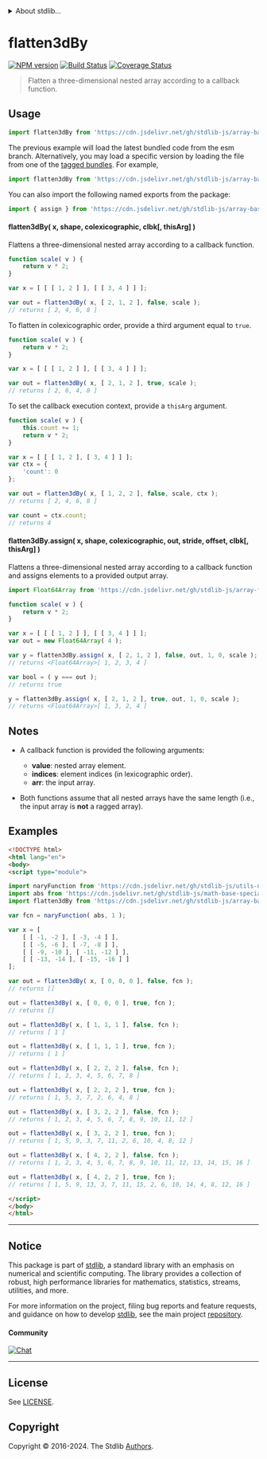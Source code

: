 <!--

@license Apache-2.0

Copyright (c) 2023 The Stdlib Authors.

Licensed under the Apache License, Version 2.0 (the "License");
you may not use this file except in compliance with the License.
You may obtain a copy of the License at

   http://www.apache.org/licenses/LICENSE-2.0

Unless required by applicable law or agreed to in writing, software
distributed under the License is distributed on an "AS IS" BASIS,
WITHOUT WARRANTIES OR CONDITIONS OF ANY KIND, either express or implied.
See the License for the specific language governing permissions and
limitations under the License.

-->

<!-- lint disable maximum-heading-length -->


<details>
  <summary>
    About stdlib...
  </summary>
  <p>We believe in a future in which the web is a preferred environment for numerical computation. To help realize this future, we've built stdlib. stdlib is a standard library, with an emphasis on numerical and scientific computation, written in JavaScript (and C) for execution in browsers and in Node.js.</p>
  <p>The library is fully decomposable, being architected in such a way that you can swap out and mix and match APIs and functionality to cater to your exact preferences and use cases.</p>
  <p>When you use stdlib, you can be absolutely certain that you are using the most thorough, rigorous, well-written, studied, documented, tested, measured, and high-quality code out there.</p>
  <p>To join us in bringing numerical computing to the web, get started by checking us out on <a href="https://github.com/stdlib-js/stdlib">GitHub</a>, and please consider <a href="https://opencollective.com/stdlib">financially supporting stdlib</a>. We greatly appreciate your continued support!</p>
</details>

# flatten3dBy

[![NPM version][npm-image]][npm-url] [![Build Status][test-image]][test-url] [![Coverage Status][coverage-image]][coverage-url] <!-- [![dependencies][dependencies-image]][dependencies-url] -->

> Flatten a three-dimensional nested array according to a callback function.



<section class="usage">

## Usage

```javascript
import flatten3dBy from 'https://cdn.jsdelivr.net/gh/stdlib-js/array-base-flatten3d-by@esm/index.mjs';
```
The previous example will load the latest bundled code from the esm branch. Alternatively, you may load a specific version by loading the file from one of the [tagged bundles](https://github.com/stdlib-js/array-base-flatten3d-by/tags). For example,

```javascript
import flatten3dBy from 'https://cdn.jsdelivr.net/gh/stdlib-js/array-base-flatten3d-by@v0.2.0-esm/index.mjs';
```

You can also import the following named exports from the package:

```javascript
import { assign } from 'https://cdn.jsdelivr.net/gh/stdlib-js/array-base-flatten3d-by@esm/index.mjs';
```

#### flatten3dBy( x, shape, colexicographic, clbk\[, thisArg] )

Flattens a three-dimensional nested array according to a callback function.

```javascript
function scale( v ) {
    return v * 2;
}

var x = [ [ [ 1, 2 ] ], [ [ 3, 4 ] ] ];

var out = flatten3dBy( x, [ 2, 1, 2 ], false, scale );
// returns [ 2, 4, 6, 8 ]
```

To flatten in colexicographic order, provide a third argument equal to `true`.

```javascript
function scale( v ) {
    return v * 2;
}

var x = [ [ [ 1, 2 ] ], [ [ 3, 4 ] ] ];

var out = flatten3dBy( x, [ 2, 1, 2 ], true, scale );
// returns [ 2, 6, 4, 8 ]
```

To set the callback execution context, provide a `thisArg` argument.

<!-- eslint-disable no-invalid-this -->

```javascript
function scale( v ) {
    this.count += 1;
    return v * 2;
}

var x = [ [ [ 1, 2 ], [ 3, 4 ] ] ];
var ctx = {
    'count': 0
};

var out = flatten3dBy( x, [ 1, 2, 2 ], false, scale, ctx );
// returns [ 2, 4, 6, 8 ]

var count = ctx.count;
// returns 4
```

#### flatten3dBy.assign( x, shape, colexicographic, out, stride, offset, clbk\[, thisArg] )

Flattens a three-dimensional nested array according to a callback function and assigns elements to a provided output array.

```javascript
import Float64Array from 'https://cdn.jsdelivr.net/gh/stdlib-js/array-float64@esm/index.mjs';

function scale( v ) {
    return v * 2;
}

var x = [ [ [ 1, 2 ] ], [ [ 3, 4 ] ] ];
var out = new Float64Array( 4 );

var y = flatten3dBy.assign( x, [ 2, 1, 2 ], false, out, 1, 0, scale );
// returns <Float64Array>[ 1, 2, 3, 4 ]

var bool = ( y === out );
// returns true

y = flatten3dBy.assign( x, [ 2, 1, 2 ], true, out, 1, 0, scale );
// returns <Float64Array>[ 1, 3, 2, 4 ]
```

</section>

<!-- /.usage -->

<section class="notes">

## Notes

-   A callback function is provided the following arguments:

    -   **value**: nested array element.
    -   **indices**: element indices (in lexicographic order).
    -   **arr**: the input array.

-   Both functions assume that all nested arrays have the same length (i.e., the input array is **not** a ragged array).

</section>

<!-- /.notes -->

<section class="examples">

## Examples

<!-- eslint no-undef: "error" -->

```html
<!DOCTYPE html>
<html lang="en">
<body>
<script type="module">

import naryFunction from 'https://cdn.jsdelivr.net/gh/stdlib-js/utils-nary-function@esm/index.mjs';
import abs from 'https://cdn.jsdelivr.net/gh/stdlib-js/math-base-special-abs@esm/index.mjs';
import flatten3dBy from 'https://cdn.jsdelivr.net/gh/stdlib-js/array-base-flatten3d-by@esm/index.mjs';

var fcn = naryFunction( abs, 1 );

var x = [
    [ [ -1, -2 ], [ -3, -4 ] ],
    [ [ -5, -6 ], [ -7, -8 ] ],
    [ [ -9, -10 ], [ -11, -12 ] ],
    [ [ -13, -14 ], [ -15, -16 ] ]
];

var out = flatten3dBy( x, [ 0, 0, 0 ], false, fcn );
// returns []

out = flatten3dBy( x, [ 0, 0, 0 ], true, fcn );
// returns []

out = flatten3dBy( x, [ 1, 1, 1 ], false, fcn );
// returns [ 1 ]

out = flatten3dBy( x, [ 1, 1, 1 ], true, fcn );
// returns [ 1 ]

out = flatten3dBy( x, [ 2, 2, 2 ], false, fcn );
// returns [ 1, 2, 3, 4, 5, 6, 7, 8 ]

out = flatten3dBy( x, [ 2, 2, 2 ], true, fcn );
// returns [ 1, 5, 3, 7, 2, 6, 4, 8 ]

out = flatten3dBy( x, [ 3, 2, 2 ], false, fcn );
// returns [ 1, 2, 3, 4, 5, 6, 7, 8, 9, 10, 11, 12 ]

out = flatten3dBy( x, [ 3, 2, 2 ], true, fcn );
// returns [ 1, 5, 9, 3, 7, 11, 2, 6, 10, 4, 8, 12 ]

out = flatten3dBy( x, [ 4, 2, 2 ], false, fcn );
// returns [ 1, 2, 3, 4, 5, 6, 7, 8, 9, 10, 11, 12, 13, 14, 15, 16 ]

out = flatten3dBy( x, [ 4, 2, 2 ], true, fcn );
// returns [ 1, 5, 9, 13, 3, 7, 11, 15, 2, 6, 10, 14, 4, 8, 12, 16 ]

</script>
</body>
</html>
```

</section>

<!-- /.examples -->

<!-- Section for related `stdlib` packages. Do not manually edit this section, as it is automatically populated. -->

<section class="related">

</section>

<!-- /.related -->

<!-- Section for all links. Make sure to keep an empty line after the `section` element and another before the `/section` close. -->


<section class="main-repo" >

* * *

## Notice

This package is part of [stdlib][stdlib], a standard library with an emphasis on numerical and scientific computing. The library provides a collection of robust, high performance libraries for mathematics, statistics, streams, utilities, and more.

For more information on the project, filing bug reports and feature requests, and guidance on how to develop [stdlib][stdlib], see the main project [repository][stdlib].

#### Community

[![Chat][chat-image]][chat-url]

---

## License

See [LICENSE][stdlib-license].


## Copyright

Copyright &copy; 2016-2024. The Stdlib [Authors][stdlib-authors].

</section>

<!-- /.stdlib -->

<!-- Section for all links. Make sure to keep an empty line after the `section` element and another before the `/section` close. -->

<section class="links">

[npm-image]: http://img.shields.io/npm/v/@stdlib/array-base-flatten3d-by.svg
[npm-url]: https://npmjs.org/package/@stdlib/array-base-flatten3d-by

[test-image]: https://github.com/stdlib-js/array-base-flatten3d-by/actions/workflows/test.yml/badge.svg?branch=v0.2.0
[test-url]: https://github.com/stdlib-js/array-base-flatten3d-by/actions/workflows/test.yml?query=branch:v0.2.0

[coverage-image]: https://img.shields.io/codecov/c/github/stdlib-js/array-base-flatten3d-by/main.svg
[coverage-url]: https://codecov.io/github/stdlib-js/array-base-flatten3d-by?branch=main

<!--

[dependencies-image]: https://img.shields.io/david/stdlib-js/array-base-flatten3d-by.svg
[dependencies-url]: https://david-dm.org/stdlib-js/array-base-flatten3d-by/main

-->

[chat-image]: https://img.shields.io/gitter/room/stdlib-js/stdlib.svg
[chat-url]: https://app.gitter.im/#/room/#stdlib-js_stdlib:gitter.im

[stdlib]: https://github.com/stdlib-js/stdlib

[stdlib-authors]: https://github.com/stdlib-js/stdlib/graphs/contributors

[umd]: https://github.com/umdjs/umd
[es-module]: https://developer.mozilla.org/en-US/docs/Web/JavaScript/Guide/Modules

[deno-url]: https://github.com/stdlib-js/array-base-flatten3d-by/tree/deno
[deno-readme]: https://github.com/stdlib-js/array-base-flatten3d-by/blob/deno/README.md
[umd-url]: https://github.com/stdlib-js/array-base-flatten3d-by/tree/umd
[umd-readme]: https://github.com/stdlib-js/array-base-flatten3d-by/blob/umd/README.md
[esm-url]: https://github.com/stdlib-js/array-base-flatten3d-by/tree/esm
[esm-readme]: https://github.com/stdlib-js/array-base-flatten3d-by/blob/esm/README.md
[branches-url]: https://github.com/stdlib-js/array-base-flatten3d-by/blob/main/branches.md

[stdlib-license]: https://raw.githubusercontent.com/stdlib-js/array-base-flatten3d-by/main/LICENSE

</section>

<!-- /.links -->
